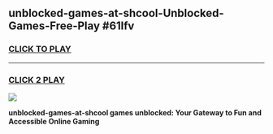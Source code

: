 
## unblocked-games-at-shcool-Unblocked-Games-Free-Play #61lfv
<h3>
<a href="https://us.freeplayer.one?title=unblocked-games-at-shcool&ref=9M">CLICK TO PLAY</a></h3>
<hr>

<h3>
<a href="https://us.freeplayer.one?title=unblocked-games-at-shcool&ref=9M">CLICK 2 PLAY</a>
  
</h3>

<a href="https://us.freeplayer.one?title=unblocked-games-at-shcool&ref=9M"><img src="https://clearcache.store/games.png"></a>


**unblocked-games-at-shcool games unblocked: Your Gateway to Fun and Accessible Online Gaming**

